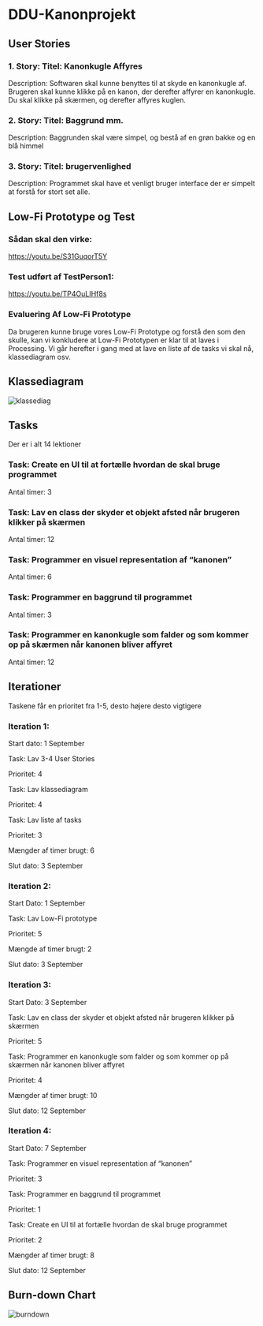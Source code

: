 # DDU-Kanonprojekt
## User Stories
### 1. Story: Titel: Kanonkugle Affyres
Description: Softwaren skal kunne benyttes til at skyde en kanonkugle af. Brugeren skal kunne klikke på en kanon, der derefter affyrer en kanonkugle. Du skal klikke på skærmen, og derefter affyres kuglen. 

### 2. Story: Titel: Baggrund mm.
Description: Baggrunden skal være simpel, og bestå af en grøn bakke og en blå himmel

### 3. Story: Titel: brugervenlighed
Description: Programmet skal have et venligt bruger interface der er simpelt at forstå for stort set alle.

## Low-Fi Prototype og Test
### Sådan skal den virke:
https://youtu.be/S31GuqorT5Y

### Test udført af TestPerson1:
https://youtu.be/TP4OuLIHf8s

### Evaluering Af Low-Fi Prototype
Da brugeren kunne bruge vores Low-Fi Prototype og forstå den som den skulle, kan vi konkludere at Low-Fi Prototypen er klar til at laves i Processing. Vi går herefter i gang med at lave en liste af de tasks vi skal nå, klassediagram osv.

## Klassediagram
![klassediag](https://user-images.githubusercontent.com/69625280/132658420-2a00cd07-bd0a-4124-a205-ba9f89b436e7.png)

## Tasks
Der er i alt 14 lektioner

### Task: Create en UI til at fortælle hvordan de skal bruge programmet
Antal timer: 3

### Task: Lav en class der skyder et objekt afsted når brugeren klikker på skærmen
Antal timer: 12

### Task: Programmer en visuel representation af “kanonen”
Antal timer: 6

### Task: Programmer en baggrund til programmet
Antal timer: 3

### Task: Programmer en kanonkugle som falder og som kommer op på skærmen når kanonen bliver affyret
Antal timer: 12

## Iterationer
Taskene får en prioritet fra 1-5, desto højere desto vigtigere

### Iteration 1:

Start dato: 1 September

Task: Lav 3-4 User Stories

Prioritet: 4

Task: Lav klassediagram

Prioritet: 4

Task: Lav liste af tasks

Prioritet: 3

Mængder af timer brugt: 6

Slut dato: 3 September

### Iteration 2:

Start Dato:  1 September

Task: Lav Low-Fi prototype

Prioritet: 5

Mængde af timer brugt: 2

Slut dato: 3 September

### Iteration 3:

Start Dato: 3 September

Task: Lav en class der skyder et objekt afsted når brugeren klikker på skærmen

Prioritet: 5

Task: Programmer en kanonkugle som falder og som kommer op på skærmen når kanonen bliver affyret

Prioritet: 4

Mængder af timer brugt: 10 

Slut dato: 12 September

### Iteration 4:

Start Dato: 7 September

Task: Programmer en visuel representation af “kanonen” 

Prioritet: 3

Task: Programmer en baggrund til programmet

Prioritet: 1

Task: Create en UI til at fortælle hvordan de skal bruge programmet

Prioritet: 2

Mængder af timer brugt: 8

Slut dato: 12 September

## Burn-down Chart
![burndown](https://user-images.githubusercontent.com/69625280/132658334-c1d762dd-17cc-4638-8643-df15fea5364c.png)

